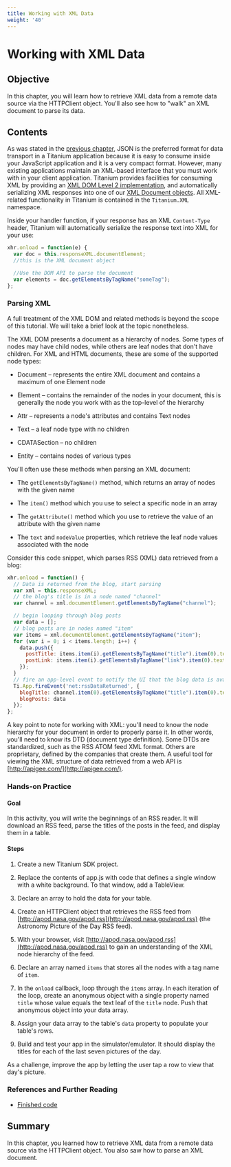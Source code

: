 ```yaml
---
title: Working with XML Data
weight: '40'
---
```


# Working with XML Data

## Objective

In this chapter, you will learn how to retrieve XML data from a remote data source via the HTTPClient object. You'll also see how to "walk" an XML document to parse its data.

## Contents

As was stated in the [previous chapter](/guide/Titanium_SDK/Titanium_SDK_How-tos/Working_with_Remote_Data_Sources/Working_with_JSON_Data/), JSON is the preferred format for data transport in a Titanium application because it is easy to consume inside your JavaScript application and it is a very compact format. However, many existing applications maintain an XML-based interface that you must work with in your client application. Titanium provides facilities for consuming XML by providing an [XML DOM Level 2 implementation](http://www.w3.org/TR/DOM-Level-2-Core/), and automatically serializing XML responses into one of our [XML Document objects](http://developer.appcelerator.com/apidoc/mobile/latest/Titanium.XML.Document-object.html). All XML-related functionality in Titanium is contained in the `Titanium.XML` namespace.

Inside your handler function, if your response has an XML `Content-Type` header, Titanium will automatically serialize the response text into XML for your use:

```javascript
xhr.onload = function(e) {
  var doc = this.responseXML.documentElement;
  //this is the XML document object

  //Use the DOM API to parse the document
  var elements = doc.getElementsByTagName("someTag");
};
```

### Parsing XML

A full treatment of the XML DOM and related methods is beyond the scope of this tutorial. We will take a brief look at the topic nonetheless.

The XML DOM presents a document as a hierarchy of nodes. Some types of nodes may have child nodes, while others are leaf nodes that don't have children. For XML and HTML documents, these are some of the supported node types:

* Document – represents the entire XML document and contains a maximum of one Element node

* Element – contains the remainder of the nodes in your document, this is generally the node you work with as the top-level of the hierarchy

* Attr – represents a node's attributes and contains Text nodes

* Text – a leaf node type with no children

* CDATASection – no children

* Entity – contains nodes of various types

You'll often use these methods when parsing an XML document:

* The `getElementsByTagName()` method, which returns an array of nodes with the given name

* The `item()` method which you use to select a specific node in an array

* The `getAttribute()` method which you use to retrieve the value of an attribute with the given name

* The `text` and `nodeValue` properties, which retrieve the leaf node values associated with the node

Consider this code snippet, which parses RSS (XML) data retrieved from a blog:

```javascript
xhr.onload = function() {
  // Data is returned from the blog, start parsing
  var xml = this.responseXML;
  // the blog's title is in a node named "channel"
  var channel = xml.documentElement.getElementsByTagName("channel");

  // begin looping through blog posts
  var data = [];
  // blog posts are in nodes named "item"
  var items = xml.documentElement.getElementsByTagName("item");
  for (var i = 0; i < items.length; i++) {
    data.push({
      postTitle: items.item(i).getElementsByTagName("title").item(0).textContent,
      postLink: items.item(i).getElementsByTagName("link").item(0).textContent
    });
  }
  // fire an app-level event to notify the UI that the blog data is available
  Ti.App.fireEvent('net:rssDataReturned', {
    blogTitle: channel.item(0).getElementsByTagName("title").item(0).textContent,
    blogPosts: data
  });
};
```

A key point to note for working with XML: you'll need to know the node hierarchy for your document in order to properly parse it. In other words, you'll need to know its DTD (document type definition). Some DTDs are standardized, such as the RSS ATOM feed XML format. Others are proprietary, defined by the companies that create them. A useful tool for viewing the XML structure of data retrieved from a web API is [http://apigee.com/](http://apigee.com/).

### Hands-on Practice

#### Goal

In this activity, you will write the beginnings of an RSS reader. It will download an RSS feed, parse the titles of the posts in the feed, and display them in a table.

#### Steps

1. Create a new Titanium SDK project.

2. Replace the contents of app.js with code that defines a single window with a white background. To that window, add a TableView.

3. Declare an array to hold the data for your table.

4. Create an HTTPClient object that retrieves the RSS feed from [http://apod.nasa.gov/apod.rss](http://apod.nasa.gov/apod.rss) (the Astronomy Picture of the Day RSS feed).

5. With your browser, visit [http://apod.nasa.gov/apod.rss](http://apod.nasa.gov/apod.rss) to gain an understanding of the XML node hierarchy of the feed.

6. Declare an array named `items` that stores all the nodes with a tag name of `item`.

7. In the `onload` callback, loop through the `items` array. In each iteration of the loop, create an anonymous object with a single property named `title` whose value equals the text leaf of the `title` node. Push that anonymous object into your data array.

8. Assign your data array to the table's `data` property to populate your table's rows.

9. Build and test your app in the simulator/emulator. It should display the titles for each of the last seven pictures of the day.

As a challenge, improve the app by letting the user tap a row to view that day's picture.

### References and Further Reading

* [Finished code](http://assets.appcelerator.com.s3.amazonaws.com/app_u/ebook/6.3_xml.zip)

## Summary

In this chapter, you learned how to retrieve XML data from a remote data source via the HTTPClient object. You also saw how to parse an XML document.
